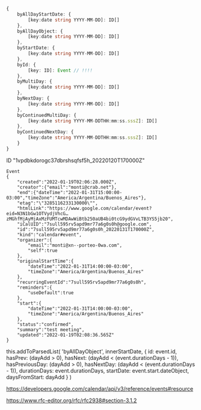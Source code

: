 ```typescript
{
    byAllDayStartDate: {
        [key:date string YYYY-MM-DD]: ID[]
    },
    byAllDayObject: {
        [key:date string YYYY-MM-DD]: ID[]
    },
    byStartDate: {
        [key:date string YYYY-MM-DD]: ID[]
    },
    byId: {
        [key: ID]: Event // !!!!
    },
    byMultiDay: {
        [key:date string YYYY-MM-DD]: ID[]
    },
    byNextDay: {
        [key:date string YYYY-MM-DD]: ID[]
    },
    byContinuedMultiDay: {
        [key:date string YYYY-MM-DDTHH:mm:ss.sssZ]: ID[]
    },
    byContinuedNextDay: {
        [key:date string YYYY-MM-DDTHH:mm:ss.sssZ]: ID[]
    }
}
```
ID
"1vpdbkdorogc37dbrshsqfsf5h_20220120T170000Z"
```
Event
{
    "created":"2022-01-19T02:06:28.000Z",
    "creator":{"email":"monti@crab.net"},
    "end":{"dateTime":"2022-01-31T15:00:00-03:00","timeZone":"America/Argentina/Buenos_Aires"},
    "etag":"\"3285116233130000\"",
    "htmlLink":"https://www.google.com/calendar/event?eid=N3N1bGw1OTVydjVhcG…zMGhfMjAyMjAxMzFUMTcwMDAwWiBtb250aUB4bi0tcG9ydGVvLTB3YS5jb20",
    "iCalUID":"7sull595rv5apd9mr77a6g0s0h@google.com",
    "id":"7sull595rv5apd9mr77a6g0s0h_20220131T170000Z",
    "kind":"calendar#event",
    "organizer":{
        "email":"monti@xn--porteo-0wa.com",
        "self":true
    },
    "originalStartTime":{
        "dateTime":"2022-01-31T14:00:00-03:00",
        "timeZone":"America/Argentina/Buenos_Aires"
    },
    "recurringEventId":"7sull595rv5apd9mr77a6g0s0h",
    "reminders":{
        "useDefault":true
    },
    "start":{
        "dateTime":"2022-01-31T14:00:00-03:00",
        "timeZone":"America/Argentina/Buenos_Aires"
    },
    "status":"confirmed",
    "summary":"test meeting",
    "updated":"2022-01-19T02:08:36.565Z"
}
```



this.addToParsedList(
          'byAllDayObject',
          innerStartDate,
          {
            id: event.id,
            hasPrev: (dayAdd > 0),
            hasNext: (dayAdd < (event.durationDays - 1)),
            hasPreviousDay: (dayAdd > 0),
            hasNextDay: (dayAdd < (event.durationDays - 1)),
            durationDays: event.durationDays,
            startDate: event.start.dateObject,
            daysFromStart: dayAdd
          }
        )


https://developers.google.com/calendar/api/v3/reference/events#resource

https://www.rfc-editor.org/rfc/rfc2938#section-3.1.2
